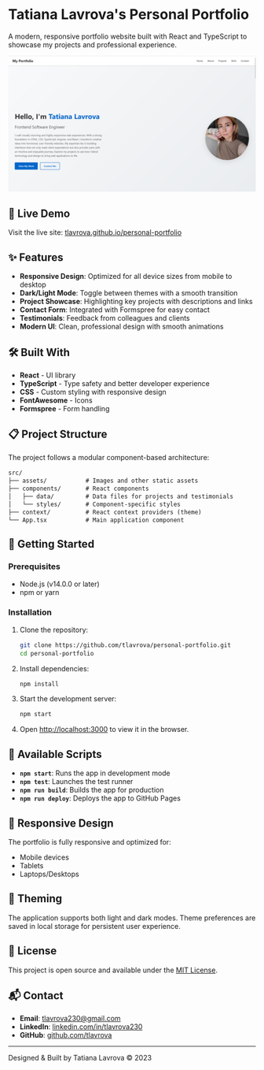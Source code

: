 # Tatiana Lavrova's Personal Portfolio

A modern, responsive portfolio website built with React and TypeScript to showcase my projects and professional experience.

![Portfolio Screenshot](src/assets/images/portfolio-preview.jpg)

## 🚀 Live Demo

Visit the live site: [tlavrova.github.io/personal-portfolio](https://tlavrova.github.io/personal-portfolio/)

## ✨ Features

- **Responsive Design**: Optimized for all device sizes from mobile to desktop
- **Dark/Light Mode**: Toggle between themes with a smooth transition
- **Project Showcase**: Highlighting key projects with descriptions and links
- **Contact Form**: Integrated with Formspree for easy contact
- **Testimonials**: Feedback from colleagues and clients
- **Modern UI**: Clean, professional design with smooth animations

## 🛠️ Built With

- **React** - UI library
- **TypeScript** - Type safety and better developer experience
- **CSS** - Custom styling with responsive design
- **FontAwesome** - Icons
- **Formspree** - Form handling

## 📋 Project Structure

The project follows a modular component-based architecture:

```
src/
├── assets/           # Images and other static assets
├── components/       # React components
│   ├── data/         # Data files for projects and testimonials
│   └── styles/       # Component-specific styles
├── context/          # React context providers (theme)
└── App.tsx           # Main application component
```

## 🚀 Getting Started

### Prerequisites

- Node.js (v14.0.0 or later)
- npm or yarn

### Installation

1. Clone the repository:
   ```bash
   git clone https://github.com/tlavrova/personal-portfolio.git
   cd personal-portfolio
   ```

2. Install dependencies:
   ```bash
   npm install
   ```

3. Start the development server:
   ```bash
   npm start
   ```

4. Open [http://localhost:3000](http://localhost:3000) to view it in the browser.

## 🔧 Available Scripts

- **`npm start`**: Runs the app in development mode
- **`npm test`**: Launches the test runner
- **`npm run build`**: Builds the app for production
- **`npm run deploy`**: Deploys the app to GitHub Pages

## 📱 Responsive Design

The portfolio is fully responsive and optimized for:
- Mobile devices
- Tablets
- Laptops/Desktops

## 🌙 Theming

The application supports both light and dark modes. Theme preferences are saved in local storage for persistent user experience.

## 📄 License

This project is open source and available under the [MIT License](LICENSE).

## 📬 Contact

- **Email**: [tlavrova230@gmail.com](mailto:tlavrova230@gmail.com)
- **LinkedIn**: [linkedin.com/in/tlavrova230](https://linkedin.com/in/tlavrova230)
- **GitHub**: [github.com/tlavrova](https://github.com/tlavrova)

---

Designed & Built by Tatiana Lavrova &copy; 2023
